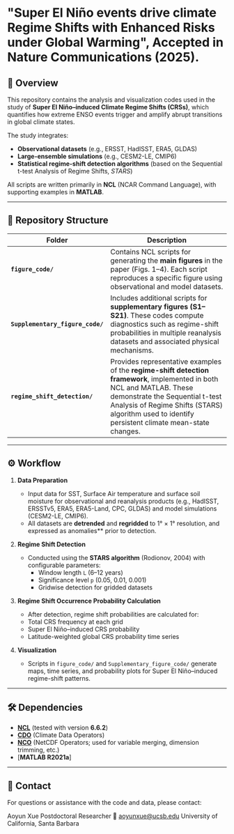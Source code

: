 
# **"Super El Niño events drive climate Regime Shifts with Enhanced Risks under Global Warming"**, Accepted in Nature Communications (2025).

## 📘 Overview

This repository contains the analysis and visualization codes used in the study of **Super El Niño–induced Climate Regime Shifts (CRSs)**, which quantifies how extreme ENSO events trigger and amplify abrupt transitions in global climate states.

The study integrates:
- **Observational datasets** (e.g., ERSST, HadISST, ERA5, GLDAS)  
- **Large-ensemble simulations** (e.g., CESM2-LE, CMIP6)  
- **Statistical regime-shift detection algorithms** (based on the Sequential t-test Analysis of Regime Shifts, *STARS*)  

All scripts are written primarily in **NCL** (NCAR Command Language), with supporting examples in **MATLAB**.

---

## 📂 Repository Structure

| Folder | Description |
|--------|--------------|
| **`figure_code/`** | Contains NCL scripts for generating the **main figures** in the paper (Figs. 1–4). Each script reproduces a specific figure using observational and model datasets. |
| **`Supplementary_figure_code/`** | Includes additional scripts for **supplementary figures (S1–S21)**. These codes compute diagnostics such as regime-shift probabilities in multiple reanalysis datasets and associated physical mechanisms. |
| **`regime_shift_detection/`** | Provides representative examples of the **regime-shift detection framework**, implemented in both NCL and MATLAB. These demonstrate the Sequential t-test Analysis of Regime Shifts (STARS) algorithm used to identify persistent climate mean-state changes. |

---
## ⚙️ Workflow

1. **Data Preparation**
   - Input  data for SST, Surface Air temperature and surface soil moisture for observational and reanalysis products (e.g., HadISST, ERSSTv5, ERA5, ERA5-Land, CPC, GLDAS) and model simulations (CESM2-LE, CMIP6).
   - All datasets are **detrended** and **regridded** to 1° × 1° resolution, and expressed as anomalies** prior to detection.

2. **Regime Shift Detection**
   - Conducted using the **STARS algorithm** (Rodionov, 2004) with configurable parameters:
     - Window length `L` (6–12 years)
     - Significance level `p` (0.05, 0.01, 0.001)
     - Gridwise detection for gridded datasets
      
3. **Regime Shift Occurrence Probability Calculation**
   - After detection, regime shift probabilities are calculated for:
   - Total CRS frequency at each grid  
   - Super El Niño–induced CRS probability
   - Latitude-weighted global CRS probability time series

4. **Visualization**
   - Scripts in `figure_code/` and `Supplementary_figure_code/` generate maps, time series, and probability plots for Super El Niño–induced regime-shift patterns.

---

## 🛠️ Dependencies

- [**NCL**](https://www.ncl.ucar.edu/) (tested with version **6.6.2**)  
- [**CDO**](https://code.mpimet.mpg.de/projects/cdo) (Climate Data Operators)
- [**NCO**](https://nco.sourceforge.net/) (NetCDF Operators; used for variable merging, dimension trimming, etc.)
- [**MATLAB R2021a**]

---
## 📧 Contact
For questions or assistance with the code and data, please contact:

Aoyun Xue
Postdoctoral Researcher
📩 aoyunxue@ucsb.edu
University of California, Santa Barbara
